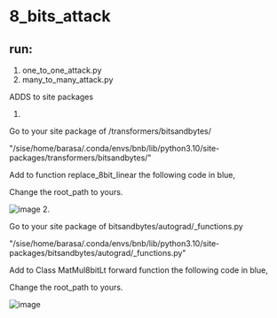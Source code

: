 # 8_bits_attack

## run:
1. one_to_one_attack.py
2. many_to_many_attack.py


ADDS to site packages

1.

Go to your site package of /transformers/bitsandbytes/

"/sise/home/barasa/.conda/envs/bnb/lib/python3.10/site-packages/transformers/bitsandbytes/"  
  
Add to function replace_8bit_linear the following code in blue,

Change the root_path to yours.  
  
![image](https://user-images.githubusercontent.com/96978735/232737835-242a8483-9754-437f-9ef6-80904fba46ef.png)
2.

Go to your site package of bitsandbytes/autograd/_functions.py

"/sise/home/barasa/.conda/envs/bnb/lib/python3.10/site-packages/bitsandbytes/autograd/_functions.py"  
  
Add to Class MatMul8bitLt forward function the following code in blue,

Change the root_path to yours.

![image](https://user-images.githubusercontent.com/96978735/232738006-461bdacc-b9bc-4390-9731-8b7b28b1108b.png)
